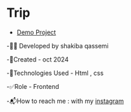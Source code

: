 # Trip
- [Demo Project]()

-👩‍💻 Developed by shakiba qassemi

-📆Created - oct 2024

-🔧Technologies Used - Html , css 

-✅Role - Frontend

-📬How to reach me : with my [instagram]()

